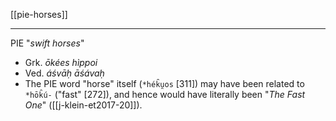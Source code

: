 [[pie-horses]]

---

PIE "*swift horses*"
- Grk. *ōkées hìppoi*
- Ved. *áśvāḥ āśávaḥ*
- The PIE word "horse" itself (`*hék̑u̯os` [311]) may have been related to `*hōk̑ú-` ("fast" [272]), and hence would have literally been "*The Fast One*" ([[j-klein-et2017-20]]).